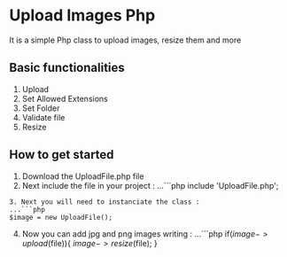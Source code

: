 # Upload Images Php
It is a simple Php class to upload images, resize them and more

## Basic functionalities
1. Upload
2. Set Allowed Extensions
3. Set Folder
4. Validate file
5. Resize

## How to get started
1. Download the UploadFile.php file
2. Next include the file in your project :
...```php
include 'UploadFile.php';
```
3. Next you will need to instanciate the class :
...```php
$image = new UploadFile();
```
4. Now you can add jpg and png images writing :
...```php
if($image->upload($file)){
  $image->resize($file);
}
```
